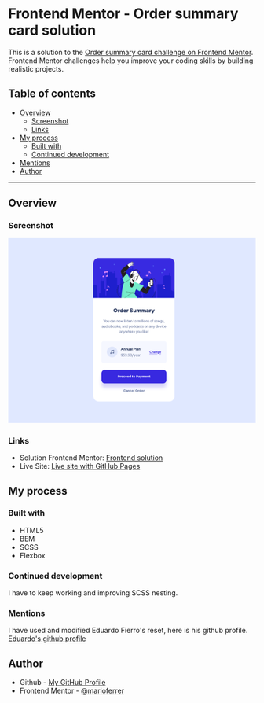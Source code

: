 # Frontend Mentor - Order summary card solution

This is a solution to the [Order summary card challenge on Frontend Mentor](https://www.frontendmentor.io/challenges/order-summary-component-QlPmajDUj). Frontend Mentor challenges help you improve your coding skills by building realistic projects.  

## Table of contents

- [Overview](#overview)
  - [Screenshot](#screenshot)
  - [Links](#links)
- [My process](#my-process)
  - [Built with](#built-with)
  - [Continued development](#continued-development)
- [Mentions](#mentions)
- [Author](#author)

---

## Overview

### Screenshot
![Sample of my project](images/Screenshot-summary.png)


### Links

- Solution Frontend Mentor: [Frontend solution](https://www.frontendmentor.io/solutions/nft-card-kREri3OiZx)
- Live Site: [Live site with GitHub Pages](https://marioferrer.github.io/FM-04_card-NFT/)

## My process

### Built with

- HTML5
- BEM
- SCSS
- Flexbox

### Continued development

I have to keep working and improving SCSS nesting.

### Mentions

I have used and modified Eduardo Fierro's reset, here is his github profile. <br>
[Eduardo's github profile](https://github.com/eduardofierropro/Reset-CSS)

## Author

- Github - [My GitHub Profile](https://github.com/marioferrer)
- Frontend Mentor - [@marioferrer](https://www.frontendmentor.io/profile/marioferrer)



